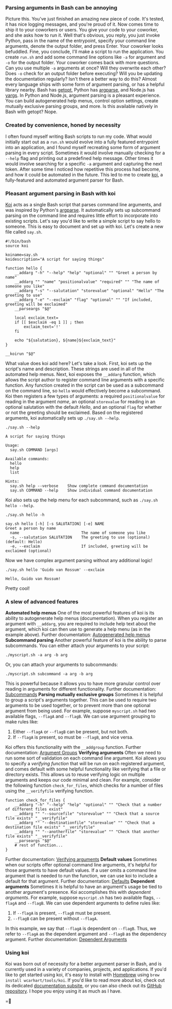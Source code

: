 ### Parsing arguments in Bash can be annoying
Picture this. You've just finished an amazing new piece of code. It's tested, it has nice logging messages, and you're proud of it. Now comes time to ship it to your coworkers or users. You give your code to your coworker, and she asks how to run it. Well that's obvious, you reply, you just invoke Python, pass in the name of the entrypoint, specify your command line arguments, denote the output folder, and press Enter. Your coworker looks befuddled. Fine, you conclude, I'll make a script to run the application. You create `run.sh` and add some command line options like `-a` for argument and `-o` for the output folder. Your coworker comes back with more questions. Can you use multiple `-a` arguments at once? Will they overwrite each other? Does `-o` check for an output folder before executing? Will you be updating the documentation regularly?
Isn't there a better way to do this? Almost every language ships with some form of argument parsing, or has a helpful library nearby. Bash has [getopt](https://man7.org/linux/man-pages/man3/getopt.3.html), Python has [argparse](https://docs.python.org/3/library/argparse.html), and Node.js has [yargs](https://yargs.js.org/). In Python and Node.js, argument parsing is a pleasant experience. You can build autogenerated help menus, control option settings, create mutually exclusive parsing groups, and more. Is this available natively in Bash with getopt? Nope.

### Created by convenience, honed by necessity
I often found myself writing Bash scripts to run my code. What would initially start out as a `run.sh` would evolve into a fully featured entrypoint into an application, and I found myself recreating some form of argument parsing in every script. Sometimes it would involve manually checking for a `--help` flag and printing out a predefined help message. Other times it would involve searching for a specific `-a` argument and capturing the next token. After some time I noticed how repetitive this process had become, and how it could be automated in the future.
This led to me to create [koi]({{src:project/koi.html}}), a fully-featured and automated argument parser for Bash.

### Pleasant argument parsing in Bash with koi
[Koi]({{src:project/koi.html}}) acts as a single Bash script that parses command line arguments, and was inspired by Python's [argparse](https://docs.python.org/3/library/argparse.html). It automatically sets up subcommand parsing on the command line and requires little effort to incorporate into existing scripts.
Let's say you'd like to write a simple script to say hello to someone. This is easy to document and set up with koi. Let's create a new file called `say.sh`.
```
#!/bin/bash
source koi

koiname=say.sh
koidescription="A script for saying things"

function hello {
    __addarg "-h" "--help" "help" "optional" "" "Greet a person by name"
    __addarg "" "name" "positionalvalue" "required" "" "The name of someone you like"
    __addarg "-s" "--salutation" "storevalue" "optional" "Hello" "The greeting to use"
    __addarg "-e" "--exclaim" "flag" "optional" "" "If included, greeting will be exclaimed"
    __parseargs "$@"

    local exclaim_text=
    if [[ $exclaim -eq 1 ]] ; then
        exclaim_text='!'
    fi

    echo "${salutation}, ${name}${exclaim_text}"
}

__koirun "$@"
```
What value does koi add here? Let's take a look.
First, koi sets up the script's name and description. These strings are used in all of the automated help menus. Next, koi exposes the `__addarg` function, which allows the script author to register command line arguments with a specific function. Any function created in the script can be used as a subcommand on the command line, so `hello` would effectively become a subcommand. Koi then registers a few types of arguments: a required `positionalvalue` for reading in the argument _name_, an optional `storevalue` for reading in an optional salutation with the default _Hello_, and an optional `flag` for whether or not the greeting should be exclaimed.
Based on the registered arguments, koi automatically sets up `./say.sh --help`.
```
./say.sh --help
```
```
A script for saying things

Usage:
  say.sh COMMAND [args]

Available commands:
  hello
  help
  list

Hints:
  say.sh help --verbose    Show complete command documentation
  say.sh COMMAND --help    Show individual command documentation
```
Koi also sets up the help menu for each subcommand, such as `./say.sh hello --help`.
```
./say.sh hello -h
```
```
say.sh hello [-h] [-s SALUTATION] [-e] NAME 
Greet a person by name
  name                           The name of someone you like 
  -s, --salutation SALUTATION    The greeting to use (optional) (default: Hello) 
  -e, --exclaim                  If included, greeting will be exclaimed (optional)
```
Now we have complex argument parsing without any additional logic!
```
./say.sh hello 'Guido van Rossum' --exclaim
```
```
Hello, Guido van Rossum!
```
Pretty cool!

### A slew of advanced features
**Automated help menus**
One of the most powerful features of koi is its ability to autogenerate help menus (documentation). When you register an argument with `__addarg`, you are required to include help text about the argument, which koi can then use to generate a help menu (as in the example above).
Further documentation: [Autogenerated help menus](https://www.willcarhart.dev/docs/koi/#/autogenerated_help_menus)
**Subcommand parsing**
Another powerful feature of koi is the ability to parse subcommands.
You can either attach your arguments to your script:
```
./myscript.sh -a arg -b arg
```
Or, you can attach your arguments to subcommands:
```
./myscript.sh subcommand -a arg -b arg
```
This is powerful because it allows you to have more granular control over reading in arguments for different functionality.
Further documentation: [Subcommands](https://www.willcarhart.dev/docs/koi/#/subcommands)
**Parsing mutually exclusive groups**
Sometimes it is helpful to group a script's arguments together. This can be used to require two arguments to be used together, or to prevent more than one optional argument from being used.
For example, suppose `myscript.sh` had two available flags, `--flagA` and `--flagB`. We can use argument grouping to make rules like:
1. Either `--flagA` or `--flagB` can be present, but not both.
2. If `--flagA` is present, so must be `--flagB`, and vice versa.

Koi offers this functionality with the `__addgroup` function.
Further documentation: [Argument Groups](https://www.willcarhart.dev/docs/koi/#/argument_groups)
**Verifying arguments**
Often we need to run some sort of validation on each command line argument. Koi allows you to specify a _verifying function_ that will be run on each registered argument, and comes default with some helpful functionality like verifying that a file or directory exists. This allows us to reuse verifying logic on multiple arguments and keeps our code minimal and clean.
For example, consider the following function `check_for_files`, which checks for a number of files using the `__verifyfile` verifying function.
```
function check_for_files {
    __addarg "-h" "--help" "help" "optional" "" "Check that a number of different files exist"
    __addarg "" "--sourcefile" "storevalue" "" "Check that a source file exists" "__verifyfile"
    __addarg "" "--destinationfile" "storevalue" "" "Check that a destination file exists" "__verifyfile"
    __addarg "" "--anotherfile" "storevalue" "" "Check that another file exists" "__verifyfile"
    __parseargs "$@"
    # rest of function...
}
```
Further documentation: [Verifying arguments](https://www.willcarhart.dev/docs/koi/#/verifying_arguments)
**Default values**
Sometimes when our scripts offer optional command line arguments, it's helpful for those arguments to have default values. If a user omits a command line argument that is needed to run the function, we can use koi to include a default for that argument.
Further documentation: [Defaults](https://www.willcarhart.dev/docs/koi/#/registering_arguments?id=defaults)
**Dependent arguments**
Sometimes it is helpful to have an argument's usage be tied to another argument's presence. Koi accomplishes this with _dependent arguments_.
For example, suppose `myscript.sh` has two available flags, `--flagA` and `--flagB`. We can use dependent arguments to define rules like:
1. If `--flagA` is present, `--flagB` must be present.
2. `--flagB` can be present without `--flagA`.

In this example, we say that `--flagA` is dependent on `--flagB`. Thus, we refer to `--flagA` as the dependent argument and `--flagB` as the dependency argument.
Further documentation: [Dependent Arguments](https://www.willcarhart.dev/docs/koi/#/dependent_arguments)

### Using koi
Koi was born out of necessity for a better argument parser in Bash, and is currently used in a variety of companies, projects, and applications. If you'd like to get started using koi, it's easy to install with [Homebrew](https://brew.sh/) using `brew install wcarhart/tools/koi`. If you'd like to read more about koi, check out its dedicated [documentation subsite](https://www.willcarhart.dev/docs/koi), or you can also check out its [GitHub repository](https://github.com/wcarhart/koi). I hope you enjoy using it as much as I have.

=🦉